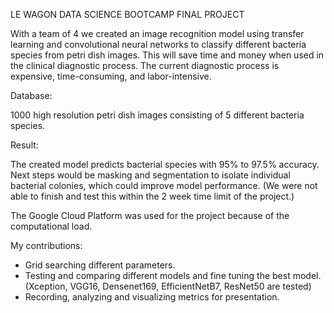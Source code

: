 LE WAGON DATA SCIENCE BOOTCAMP FINAL PROJECT

With a team of 4 we created an image recognition model using transfer learning and convolutional neural networks to classify different bacteria species from petri dish images. This will save time and money when used in the clinical diagnostic process. The current diagnostic process is expensive, time-consuming, and labor-intensive.

Database: 

1000 high resolution petri dish images consisting of 5 different bacteria species.

Result:

The created model predicts bacterial species with 95% to 97.5% accuracy. Next steps would be masking and segmentation to isolate individual bacterial colonies, which could improve model performance. (We were not able to finish and test this within the 2 week time limit of the project.)

The Google Cloud Platform was used for the project because of the computational load.

My contributions: 
* Grid searching different parameters. 
* Testing and comparing different models and fine tuning the best model. (Xception, VGG16, Densenet169, EfficientNetB7, ResNet50 are tested) 
* Recording, analyzing and visualizing metrics for presentation.
